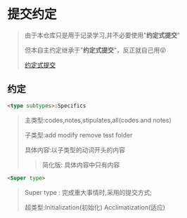# 提交约定

> 由于本仓库只是用于记录学习,并不必要使用"**约定式提交**"
>
> 但本自主约定继承于"**约定式提交**"，反正就自己用:stuck_out_tongue_winking_eye:
>
> [约定式提交](https://www.conventionalcommits.org/zh-hans/v1.0.0/)

## 约定

```markdown
<type subtypes>:Specifics
```

> 主类型:codes,notes,stipulates,all(codes and notes)
>
> 子类型:add modify remove test folder
>
> 具体内容:以子类型的动词开头的内容
>
> > 简化版: 具体内容中只有内容

```markdown
<Super type>
```

> Super type : 完成重大事情时,采用的提交方式;
>
> 超类型:Initialization(初始化) Acclimatization(适应) 